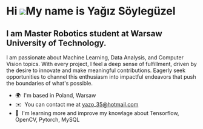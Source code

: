 Hi ![](https://user-images.githubusercontent.com/18350557/176309783-0785949b-9127-417c-8b55-ab5a4333674e.gif)My name is Yağız Söylegüzel
========================================================================================================================================

I am Master Robotics student at Warsaw University of Technology.
----------------------------------------------------------------

I am passionate about Machine Learning, Data Analysis, and Computer Vision topics. With every project, I feel a deep sense of fulfillment, driven by the desire to innovate and make meaningful contributions. Eagerly seek opportunities to channel this enthusiasm into impactful endeavors that push the boundaries of what's possible.

*   🌍  I'm based in Poland, Warsaw
*   ✉️  You can contact me at [yazo\_35@hotmail.com](mailto:yazo_35@hotmail.com)
*   🧠  I'm learning more and improve my knowlage about Tensorflow, OpenCV, Pytorch, MySQL
